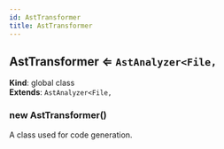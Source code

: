 ```yaml
---
id: AstTransformer
title: AstTransformer
---
```


<a name="AstTransformer"></a>

## AstTransformer ⇐ <code>AstAnalyzer&lt;File,</code>
**Kind**: global class  
**Extends**: <code>AstAnalyzer&lt;File,</code>  
<a name="new_AstTransformer_new"></a>

### new AstTransformer()
A class used for code generation.


